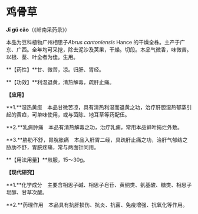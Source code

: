 # 鸡骨草

**Jī gǔ cǎo**（《岭南采药录》）

本品为豆科植物广州相思子*Abrus cantoniensis* Hance 的干燥全株。主产于广东、广西。全年均可采挖，除去泥沙及荚果，干燥。切段。本品气微香，味微苦。以根、茎、叶全者为佳。生用。

**【药性】**甘、微苦，凉。归肝、胃经。

**【功效】**利湿退黄，清热解毒，疏肝止痛。

**【应用】**

**1.**湿热黄疸　本品甘微苦凉，具有清热利湿而退黄之功，治疗肝胆湿热郁蒸引起的黄疸，可单味使用，或与茵陈、地耳草等药配伍。

**2.**乳痈肿痛　本品有清热解毒之功，治疗乳痈，常用本品鲜叶捣烂外敷。

**3.**胁肋不舒，胃脘胀痛　本品入肝胃二经，具疏肝止痛之功，治肝气郁结之胁肋不舒，胃脘疼痛，常与两面针同用。

**【用法用量】**煎服，15～30g。

**【现代研究】**

**1.**化学成分　主要含相思子碱、相思子皂苷、黄酮类、氨基酸、糖类、相思子皂醇、甘草次酸。

**2.**药理作用　本品具有抗肝损伤、抗炎、抗菌、免疫增强、抗氧化等作用。